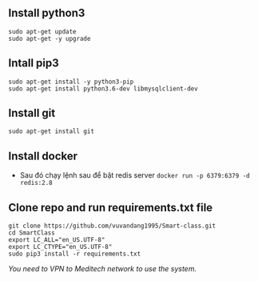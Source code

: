 ## Install python3

```
sudo apt-get update
sudo apt-get -y upgrade
```

## Intall pip3

```
sudo apt-get install -y python3-pip
sudo apt-get install python3.6-dev libmysqlclient-dev
```

## Install git

`sudo apt-get install git`

## Install docker
- Sau đó chạy lệnh sau để bật redis server
`docker run -p 6379:6379 -d redis:2.8`

## Clone repo and run requirements.txt file

```
git clone https://github.com/vuvandang1995/Smart-class.git
cd SmartClass
export LC_ALL="en_US.UTF-8"
export LC_CTYPE="en_US.UTF-8"
sudo pip3 install -r requirements.txt
```


*You need to VPN to Meditech network to use the system.*
